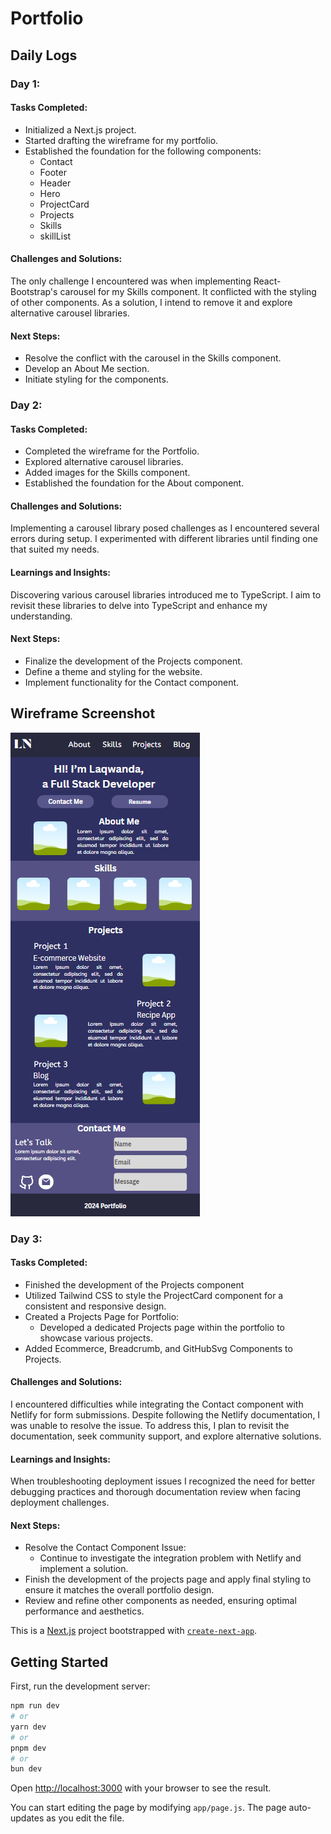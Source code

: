 # Portfolio

## Daily Logs

### Day 1:

#### Tasks Completed:

- Initialized a Next.js project.
- Started drafting the wireframe for my portfolio.
- Established the foundation for the following components:
  - Contact
  - Footer
  - Header
  - Hero
  - ProjectCard
  - Projects
  - Skills
  - skillList

#### Challenges and Solutions:

The only challenge I encountered was when implementing React-Bootstrap's carousel for my Skills component. It conflicted with the styling of other components. As a solution, I intend to remove it and explore alternative carousel libraries.

#### Next Steps:

- Resolve the conflict with the carousel in the Skills component.
- Develop an About Me section.
- Initiate styling for the components.

### Day 2:

#### Tasks Completed:

- Completed the wireframe for the Portfolio.
- Explored alternative carousel libraries.
- Added images for the Skills component.
- Established the foundation for the About component.

#### Challenges and Solutions:

Implementing a carousel library posed challenges as I encountered several errors during setup. I experimented with different libraries until finding one that suited my needs.

#### Learnings and Insights:

Discovering various carousel libraries introduced me to TypeScript. I aim to revisit these libraries to delve into TypeScript and enhance my understanding.

#### Next Steps:

- Finalize the development of the Projects component.
- Define a theme and styling for the website.
- Implement functionality for the Contact component.

## Wireframe Screenshot

![alt text](image.png)

### Day 3:

#### Tasks Completed:

- Finished the development of the Projects component
- Utilized Tailwind CSS to style the ProjectCard component for a consistent and responsive design.
- Created a Projects Page for Portfolio:
  - Developed a dedicated Projects page within the portfolio to showcase various projects.
- Added Ecommerce, Breadcrumb, and GitHubSvg Components to Projects.

#### Challenges and Solutions:

I encountered difficulties while integrating the Contact component with Netlify for form submissions. Despite following the Netlify documentation, I was unable to resolve the issue. To address this, I plan to revisit the documentation, seek community support, and explore alternative solutions.

#### Learnings and Insights:

When troubleshooting deployment issues I recognized the need for better debugging practices and thorough documentation review when facing deployment challenges.

#### Next Steps:

- Resolve the Contact Component Issue:
  - Continue to investigate the integration problem with Netlify and implement a solution.
- Finish the development of the projects page and apply final styling to ensure it matches the overall portfolio design.
- Review and refine other components as needed, ensuring optimal performance and aesthetics.

This is a [Next.js](https://nextjs.org/) project bootstrapped with [`create-next-app`](https://github.com/vercel/next.js/tree/canary/packages/create-next-app).

## Getting Started

First, run the development server:

```bash
npm run dev
# or
yarn dev
# or
pnpm dev
# or
bun dev
```

Open [http://localhost:3000](http://localhost:3000) with your browser to see the result.

You can start editing the page by modifying `app/page.js`. The page auto-updates as you edit the file.
